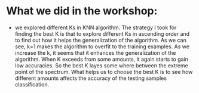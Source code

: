 # What we did in the workshop:

* we explored different Ks in KNN algorithm. The strategy I took for finding the best K is that to explore different Ks in ascending order and to find out how it helps the generalization of the algorithm. As we can see, k=1 makes the algorithm to overfit to the training examples. As we increase the k, it seems that it enhances the generalization of the algorithm. When K exceeds from some amounts, it again starts to gain low accuracies. So the best K layes some where between the extreme point of the spectrum. What helps us to choose the best K is to see how different amounts affects the accuracy of the testing samples classification.


